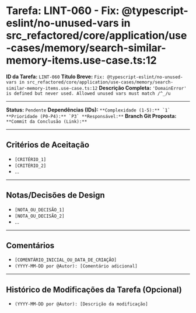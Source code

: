 # Tarefa: LINT-060 - Fix: @typescript-eslint/no-unused-vars in src_refactored/core/application/use-cases/memory/search-similar-memory-items.use-case.ts:12

**ID da Tarefa:** `LINT-060`
**Título Breve:** `Fix: @typescript-eslint/no-unused-vars in src_refactored/core/application/use-cases/memory/search-similar-memory-items.use-case.ts:12`
**Descrição Completa:**
`'DomainError' is defined but never used. Allowed unused vars must match /^_/u`

---

**Status:** `Pendente`
**Dependências (IDs):** ``
**Complexidade (1-5):** `1`
**Prioridade (P0-P4):** `P3`
**Responsável:** ``
**Branch Git Proposta:** ``
**Commit da Conclusão (Link):** ``

---

## Critérios de Aceitação
- `[CRITÉRIO_1]`
- `[CRITÉRIO_2]`
- ...

---

## Notas/Decisões de Design
- `[NOTA_OU_DECISÃO_1]`
- `[NOTA_OU_DECISÃO_2]`
- ...

---

## Comentários
- `[COMENTÁRIO_INICIAL_OU_DATA_DE_CRIAÇÃO]`
- `(YYYY-MM-DD por @Autor): [Comentário adicional]`

---

## Histórico de Modificações da Tarefa (Opcional)
- `(YYYY-MM-DD por @Autor): [Descrição da modificação]`
